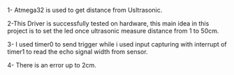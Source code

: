 
1- Atmega32 is used to get distance from Usltrasonic.

2-This Driver is successfully tested on hardware, this main idea in this project is to set the led once ultrasonic measure distance from 1 to 50cm.

3- I used timer0 to send trigger while i used input capturing with interrupt of timer1 to read the echo signal width from sensor.

4- There is an error up to 2cm.
